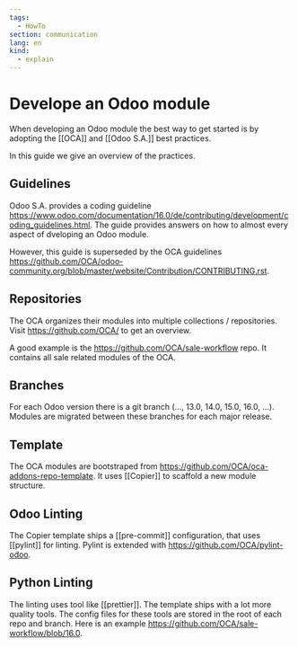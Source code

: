 ```yaml
---
tags:
  - HowTo
section: communication
lang: en
kind:
  - explain
---
```


# Develope an Odoo module

When developing an Odoo module the best way to get started is by adopting the [[OCA]] and [[Odoo S.A.]] best practices.

In this guide we give an overview of the practices.

## Guidelines

Odoo S.A. provides a coding guideline <https://www.odoo.com/documentation/16.0/de/contributing/development/coding_guidelines.html>. The guide provides answers on how to almost every aspect of dveloping an Odoo module.

However, this guide is superseded by the OCA guidelines <https://github.com/OCA/odoo-community.org/blob/master/website/Contribution/CONTRIBUTING.rst>.

## Repositories

The OCA organizes their modules into multiple collections / repositories. Visit <https://github.com/OCA/> to get an overview.

A good example is the <https://github.com/OCA/sale-workflow> repo. It contains all sale related modules of the OCA.

## Branches

For each Odoo version there is a git branch (..., 13.0, 14.0, 15.0, 16.0, ...). Modules are migrated between these branches for each major release.

## Template

The OCA modules are bootstraped from <https://github.com/OCA/oca-addons-repo-template>. It uses [[Copier]] to scaffold a new module structure.

## Odoo Linting

The Copier template ships a [[pre-commit]] configuration, that uses [[pylint]] for linting. Pylint is extended with <https://github.com/OCA/pylint-odoo>.

## Python Linting

The linting uses tool like [[prettier]]. The template ships with a lot more quality tools. The config files for these tools are stored in the root of each repo and branch. Here is an example <https://github.com/OCA/sale-workflow/blob/16.0>.
